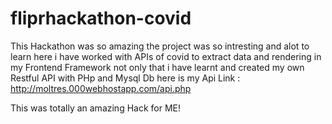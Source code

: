 # fliprhackathon-covid
This Hackathon was so amazing the project was so intresting and alot to learn 
here i have worked with APIs of covid to extract data and rendering in my Frontend Framework
not only that i have learnt and created my own Restful API with PHp and Mysql Db 
here is my Api Link :
http://moltres.000webhostapp.com/api.php

This was totally an amazing Hack for ME!


